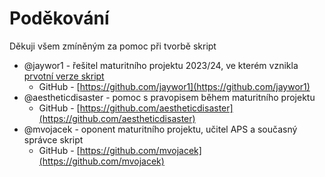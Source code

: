 # Poděkování

Děkuji všem zmíněným za pomoc při tvorbě skript

- @jaywor1 - řešitel maturitního projektu 2023/24, ve kterém vznikla [prvotní verze skript](https://github.com/jaywor1/aps)
  - GitHub - [https://github.com/jaywor1](https://github.com/jaywor1)
- @aestheticdisaster - pomoc s pravopisem během maturitního projektu
  - GitHub - [https://github.com/aestheticdisaster](https://github.com/aestheticdisaster)
- @mvojacek - oponent maturitního projektu, učitel APS a současný správce skript
  - GitHub - [https://github.com/mvojacek](https://github.com/mvojacek)
